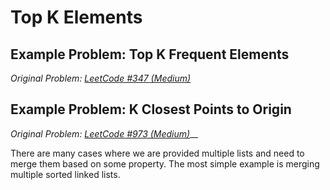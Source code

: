 # Top K Elements

## Example Problem: Top K Frequent Elements

_Original Problem:_ [_LeetCode #347 (Medium)_](https://leetcode.com/problems/top-k-frequent-elements/)

## Example Problem: K Closest Points to Origin

_Original Problem:_ [_LeetCode #973 (Medium)_](https://leetcode.com/problems/k-closest-points-to-origin/)__

There are many cases where we are provided multiple lists and need to merge them based on some property. The most simple example is merging multiple sorted linked lists.

